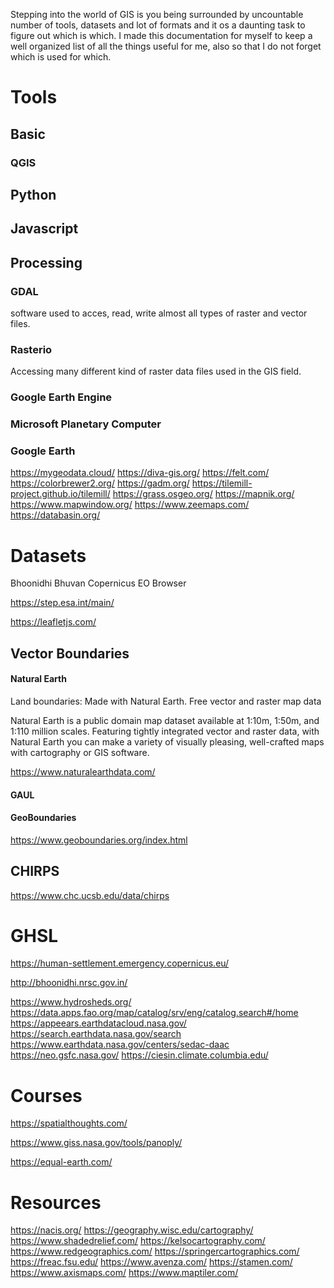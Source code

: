 Stepping into the world of GIS is you being surrounded by uncountable number of tools, datasets and lot of formats and it os a daunting task to figure out which is which. I made this documentation for myself to keep a well organized list of all the things useful for me, also so that I  do not forget which is used for which.
# Tools
## Basic
### QGIS

## Python

## Javascript

## Processing

### GDAL
software used to acces, read, write almost all types of raster and vector files.
### Rasterio
Accessing many different kind of raster data files used in the GIS field.
### Google Earth Engine
### Microsoft Planetary Computer
### Google Earth


https://mygeodata.cloud/
https://diva-gis.org/
https://felt.com/
https://colorbrewer2.org/
https://gadm.org/
https://tilemill-project.github.io/tilemill/
https://grass.osgeo.org/
https://mapnik.org/
https://www.mapwindow.org/
https://www.zeemaps.com/
https://databasin.org/
# Datasets

Bhoonidhi
Bhuvan
Copernicus
EO Browser

https://step.esa.int/main/

https://leafletjs.com/


## Vector Boundaries 

#### Natural Earth

Land boundaries: Made with Natural Earth. Free vector and raster map data

Natural Earth is a public domain map dataset available at 1:10m, 1:50m, and 1:110 million scales. Featuring tightly integrated vector and raster data, with Natural Earth you can make a variety of visually pleasing, well-crafted maps with cartography or GIS software.

https://www.naturalearthdata.com/

#### GAUL

#### GeoBoundaries

https://www.geoboundaries.org/index.html

## CHIRPS

https://www.chc.ucsb.edu/data/chirps

# GHSL

https://human-settlement.emergency.copernicus.eu/

http://bhoonidhi.nrsc.gov.in/


https://www.hydrosheds.org/
https://data.apps.fao.org/map/catalog/srv/eng/catalog.search#/home
https://appeears.earthdatacloud.nasa.gov/
https://search.earthdata.nasa.gov/search
https://www.earthdata.nasa.gov/centers/sedac-daac
https://neo.gsfc.nasa.gov/
https://ciesin.climate.columbia.edu/

# Courses

https://spatialthoughts.com/

https://www.giss.nasa.gov/tools/panoply/

https://equal-earth.com/

# Resources

https://nacis.org/
https://geography.wisc.edu/cartography/
https://www.shadedrelief.com/
https://kelsocartography.com/
https://www.redgeographics.com/
https://springercartographics.com/
https://freac.fsu.edu/
https://www.avenza.com/
https://stamen.com/
https://www.axismaps.com/
https://www.maptiler.com/